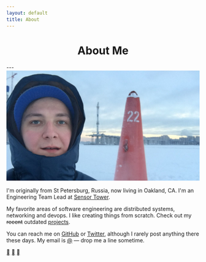 ```yaml
---
layout: default
title: About
---
```


<center>
<h1>About Me</h1>
</center>
---

<img src="/assets/profile-pic-winter.jpg">

I'm originally from St Petersburg, Russia, now living in Oakland, CA. I'm an Engineering&nbsp;Team&nbsp;Lead at [Sensor&nbsp;Tower](https://sensortower.com/).

My favorite areas of software engineering are distributed systems, networking and devops. I like creating things from scratch. Check out my <strike>recent</strike> outdated [projects](/projects).

You can reach me on [GitHub](https://github.com/petethepig) or [Twitter](https://twitter.com/dmi3f), although I rarely post anything there these days. My email is [@]([me-email]) — drop me a line sometime.

<p class="social-buttons">
  <a class="social-button" href="https://twitter.com/dmi3f"></a>
  <a class="social-button" href="https://github.com/petethepig"></a>
  <a class="social-button" href="https://plus.google.com/115336993797323707321"></a>
</p>

<div class="clear-fix"></div>
